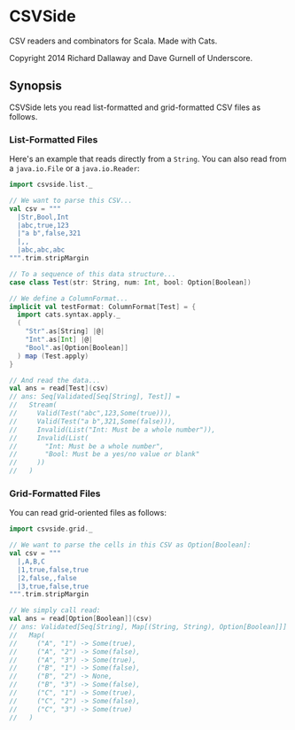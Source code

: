 # CSVSide

CSV readers and combinators for Scala. Made with Cats.

Copyright 2014 Richard Dallaway and Dave Gurnell of Underscore.

## Synopsis

CSVSide lets you read list-formatted and grid-formatted CSV files as follows.

### List-Formatted Files

Here's an example that reads directly from a `String`.
You can also read from a `java.io.File` or a `java.io.Reader`:

~~~ scala
import csvside.list._

// We want to parse this CSV...
val csv = """
  |Str,Bool,Int
  |abc,true,123
  |"a b",false,321
  |,,
  |abc,abc,abc
""".trim.stripMargin

// To a sequence of this data structure...
case class Test(str: String, num: Int, bool: Option[Boolean])

// We define a ColumnFormat...
implicit val testFormat: ColumnFormat[Test] = {
  import cats.syntax.apply._
  (
    "Str".as[String] |@|
    "Int".as[Int] |@|
    "Bool".as[Option[Boolean]]
  ) map (Test.apply)
}

// And read the data...
val ans = read[Test](csv)
// ans: Seq[Validated[Seq[String], Test]] =
//   Stream(
//     Valid(Test("abc",123,Some(true))),
//     Valid(Test("a b",321,Some(false))),
//     Invalid(List("Int: Must be a whole number")),
//     Invalid(List(
//       "Int: Must be a whole number",
//       "Bool: Must be a yes/no value or blank"
//     ))
//   )
~~~

### Grid-Formatted Files

You can read grid-oriented files as follows:

~~~ scala
import csvside.grid._

// We want to parse the cells in this CSV as Option[Boolean]:
val csv = """
  |,A,B,C
  |1,true,false,true
  |2,false,,false
  |3,true,false,true
""".trim.stripMargin

// We simply call read:
val ans = read[Option[Boolean]](csv)
// ans: Validated[Seq[String], Map[(String, String), Option[Boolean]]] =
//   Map(
//     ("A", "1") -> Some(true),
//     ("A", "2") -> Some(false),
//     ("A", "3") -> Some(true),
//     ("B", "1") -> Some(false),
//     ("B", "2") -> None,
//     ("B", "3") -> Some(false),
//     ("C", "1") -> Some(true),
//     ("C", "2") -> Some(false),
//     ("C", "3") -> Some(true)
//   )
~~~
